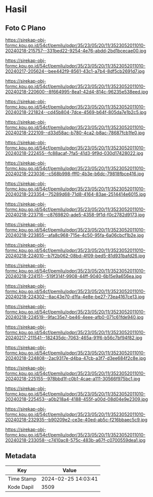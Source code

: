 # Hasil

## Foto C Plano

https://sirekap-obj-formc.kpu.go.id/54cf/pemilu/pdpr/35/23/05/20/11/3523052011010-20240218-215757--331bed22-9254-4e76-abdd-2bd1bcecae00.jpg

https://sirekap-obj-formc.kpu.go.id/54cf/pemilu/pdpr/35/23/05/20/11/3523052011010-20240217-205624--bee442f9-8561-43c1-a7b4-8df5cb2691d7.jpg

https://sirekap-obj-formc.kpu.go.id/54cf/pemilu/pdpr/35/23/05/20/11/3523052011010-20240218-220600--8f664995-8ea1-42d4-814c-96235e538eed.jpg

https://sirekap-obj-formc.kpu.go.id/54cf/pemilu/pdpr/35/23/05/20/11/3523052011010-20240218-221824--cd45b804-7dce-4569-b64f-805da7e1b2c5.jpg

https://sirekap-obj-formc.kpu.go.id/54cf/pemilu/pdpr/35/23/05/20/11/3523052011010-20240218-222109--d33d58ac-b780-4ca2-b8ac-78687fcb1fe0.jpg

https://sirekap-obj-formc.kpu.go.id/54cf/pemilu/pdpr/35/23/05/20/11/3523052011010-20240218-222455--fc88acaf-7fa5-41d3-9f9d-030d17428022.jpg

https://sirekap-obj-formc.kpu.go.id/54cf/pemilu/pdpr/35/23/05/20/11/3523052011010-20240218-223036--c568b998-fff0-4b3e-b6dc-79818fbce416.jpg

https://sirekap-obj-formc.kpu.go.id/54cf/pemilu/pdpr/35/23/05/20/11/3523052011010-20240218-223354--75289d68-71d8-4164-83ae-2514414e6015.jpg

https://sirekap-obj-formc.kpu.go.id/54cf/pemilu/pdpr/35/23/05/20/11/3523052011010-20240218-223716--c8769820-ade5-4358-9f1d-f0c2782d9173.jpg

https://sirekap-obj-formc.kpu.go.id/54cf/pemilu/pdpr/35/23/05/20/11/3523052011010-20240218-223855--afa8c968-715e-4c50-95fa-6a06cbcf1b2e.jpg

https://sirekap-obj-formc.kpu.go.id/54cf/pemilu/pdpr/35/23/05/20/11/3523052011010-20240218-224010--b7f2b062-08bd-4f09-bed5-81d931bafd26.jpg

https://sirekap-obj-formc.kpu.go.id/54cf/pemilu/pdpr/35/23/05/20/11/3523052011010-20240218-224151--519f314f-9908-44ff-9040-6b15e9a656ea.jpg

https://sirekap-obj-formc.kpu.go.id/54cf/pemilu/pdpr/35/23/05/20/11/3523052011010-20240218-224302--8ac43e70-d1fa-4e8e-be27-73ea4167ce13.jpg

https://sirekap-obj-formc.kpu.go.id/54cf/pemilu/pdpr/35/23/05/20/11/3523052011010-20240218-224519--9fac35e7-be46-4eee-afb0-071c61fde940.jpg

https://sirekap-obj-formc.kpu.go.id/54cf/pemilu/pdpr/35/23/05/20/11/3523052011010-20240217-211541--182435dc-7063-465a-91f6-b56c7bf94f82.jpg

https://sirekap-obj-formc.kpu.go.id/54cf/pemilu/pdpr/35/23/05/20/11/3523052011010-20240218-224808--2ac9317e-d4ba-47cb-a3f7-d3ee684f2c8e.jpg

https://sirekap-obj-formc.kpu.go.id/54cf/pemilu/pdpr/35/23/05/20/11/3523052011010-20240218-225155--978bbd1f-c0b1-4cae-a111-30566f975bc1.jpg

https://sirekap-obj-formc.kpu.go.id/54cf/pemilu/pdpr/35/23/05/20/11/3523052011010-20240218-225453--a0b218a4-4188-455f-a00d-08d04e9e2309.jpg

https://sirekap-obj-formc.kpu.go.id/54cf/pemilu/pdpr/35/23/05/20/11/3523052011010-20240218-232935--b90209e2-ce3e-40ed-ab5c-f216bbaec5c9.jpg

https://sirekap-obj-formc.kpu.go.id/54cf/pemilu/pdpr/35/23/05/20/11/3523052011010-20240218-233058--c7410ac8-575c-483b-a67f-c0700559dea1.jpg


## Metadata

| Key        | Value               |
| ---------- | ------------------- |
| Time Stamp | 2024-02-25 14:03:41 |
| Kode Dapil | 3509                |



